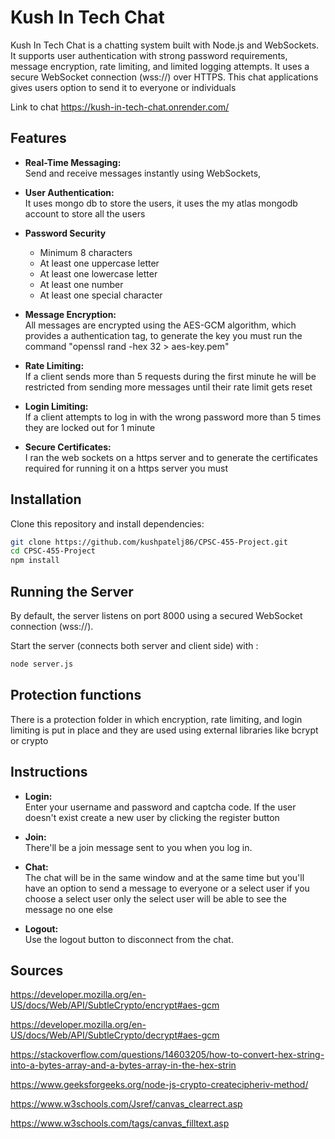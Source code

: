 # Kush In Tech Chat

Kush In Tech Chat is a chatting system built with Node.js and WebSockets. It supports user authentication with strong password requirements, message encryption, rate limiting, and limited logging attempts. It uses a secure WebSocket connection (wss://) over HTTPS. This chat applications gives users option to send it to everyone or individuals

Link to chat https://kush-in-tech-chat.onrender.com/

## Features

- **Real-Time Messaging:**  
  Send and receive messages instantly using WebSockets,
  
- **User Authentication:**  
  It uses mongo db to store the users, it uses the my atlas mongodb account to store all the users

- **Password Security**
  * Minimum 8 characters
  * At least one uppercase letter
  * At least one lowercase letter
  * At least one number
  * At least one special character


- **Message Encryption:**  
  All messages are encrypted using the AES-GCM algorithm, which provides a authentication tag, to generate the key you must run the command "openssl rand -hex 32 > aes-key.pem"

- **Rate Limiting:**  
  If a client sends more than 5 requests during the first minute he will be restricted from sending more messages until their rate limit gets reset
- **Login Limiting:**  
  If a client attempts to log in with the wrong password more than 5 times they are locked out for 1 minute

- **Secure Certificates:**  
  I ran the web sockets on a https server and to generate the certificates required for running it on a https server you must 




## Installation

Clone this repository and install dependencies:

```bash
git clone https://github.com/kushpatelj86/CPSC-455-Project.git
cd CPSC-455-Project
npm install
```




## Running the Server

By default, the server listens on port 8000 using a secured WebSocket connection (wss://). 

Start the server (connects both server and client side) with :
```bash
node server.js
```


## Protection functions
There is a protection folder in which encryption, rate limiting, and login limiting is put in place and they are used using external libraries like bcrypt or crypto
## Instructions

- **Login:**  
  Enter your username and password and captcha code. If the user doesn't exist create a new user by clicking the register button

- **Join:**  
  There'll be a join message sent to you when you log in.

- **Chat:**  
  The chat will be in the same window and at the same time but you'll have an option to send a message to everyone or a select user if you choose a select user only the select user will be able to see the message no one else

- **Logout:**  
   Use the logout button to disconnect from the chat.


## Sources 

https://developer.mozilla.org/en-US/docs/Web/API/SubtleCrypto/encrypt#aes-gcm

https://developer.mozilla.org/en-US/docs/Web/API/SubtleCrypto/decrypt#aes-gcm

https://stackoverflow.com/questions/14603205/how-to-convert-hex-string-into-a-bytes-array-and-a-bytes-array-in-the-hex-strin

https://www.geeksforgeeks.org/node-js-crypto-createcipheriv-method/


https://www.w3schools.com/Jsref/canvas_clearrect.asp

https://www.w3schools.com/tags/canvas_filltext.asp

